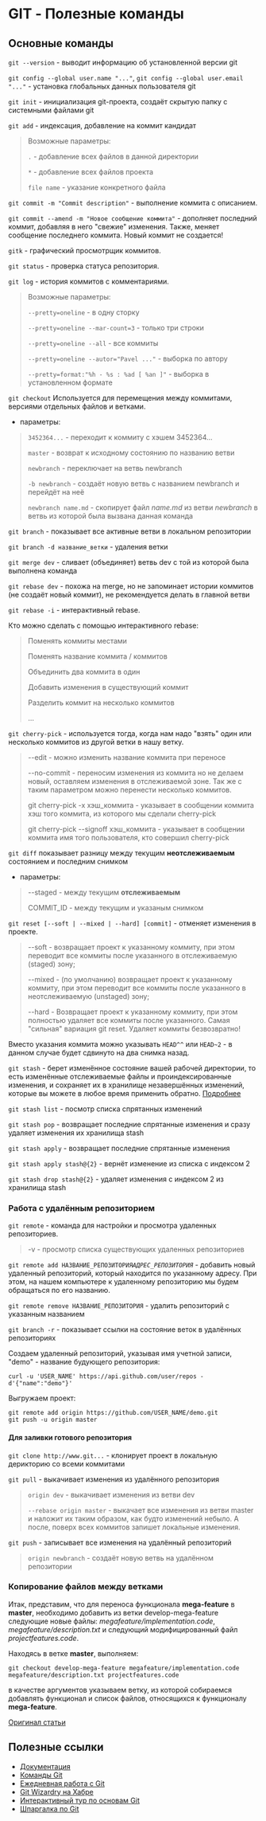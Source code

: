 # GIT - Полезные команды

## Основные команды

`git --version` - выводит информацию об установленной версии git

`git config --global user.name "..."`, `git config --global user.email "..."` - установка глобальных данных пользователя git

`git init` - инициализация git-проекта, создаёт скрытую папку с системными файлами git

`git add` - индексация, добавление на коммит кандидат

> Возможные параметры:
>
> `.` - добавление всех файлов в данной директории
>
> `*` - добавление всех файлов проекта
>
> `file name` - указание конкретного файла

`git commit -m "Commit description"` - выполнение коммита с описанием.

`git commit --amend -m "Новое сообщение коммита"`  - дополняет последний коммит, добавляя в него "свежие" изменения. Также, меняет сообщение последнего коммита. Новый коммит не создается!

`gitk` - графический просмотрщик коммитов.

`git status` - проверка статуса репозитория.

`git log` - история коммитов с комментариями.

> Возможные параметры:
>
> `--pretty=oneline` - в одну сторку
>
> `--pretty=oneline --mar-count=3` - только три строки
>
> `--pretty=oneline --all` - все коммиты
>
> `--pretty=oneline --autor="Pavel ..."` - выборка по автору
>
> `--pretty=format:"%h - %s : %ad [ %an ]"` - выборка в установленном формате

`git checkout` Используется для перемещения между коммитами, версиями отдельных файлов и ветками.

+ параметры:

> `3452364...` - переходит к коммиту с хэшем 3452364...
>
> `master` - возврат к исходному состоянию по названию ветви
>
> `newbranch` - переключает на ветвь newbranch
>
> `-b newbranch` - создаёт новую ветвь с названием newbranch и перейдёт на неё 
>
> `newbranch name.md` - скопирует файл _name.md_ из ветви _newbranch_ в ветвь из которой была вызвана данная команда

`git branch` - показывает все активные ветви в локальном репозитории

`git branch -d название_ветки`  - удаления ветки

`git merge dev` - сливает \(объединяет\) ветвь dev с той из которой была выполнена команда

`git rebase dev` - похожа на merge, но не запоминает истории коммитов \(не создаёт новый коммит\), не рекомендуется делать в главной ветви

`git rebase -i`  - интерактивный rebase. 

Кто можно сделать с помощью интерактивного rebase:

> Поменять коммиты местами
>
> Поменять название коммита / коммитов
>
> Объединить два коммита в один
>
> Добавить изменения в существующий коммит
>
> Разделить коммит на несколько коммитов
>
> ...

`git cherry-pick`  - используется тогда, когда нам надо "взять" один или несколько коммитов из другой ветки в нашу ветку.

> --edit - можно изменить название коммита при переносе
>
> --no-commit - переносим изменения из коммита но не делаем новый, оставляем изменения в отслеживаемой зоне. Так же с таким параметром можно перенести несколько коммитов.
>
> git cherry-pick -x хэш\_коммита - указывает в сообщении коммита хэш того коммита, из которого мы сделали cherry-pick
>
> git cherry-pick --signoff хэш\_коммита - указывает в сообщении коммита имя того пользователя, кто совершил cherry-pick

 `git diff`  показывает разницу между текущим **неотслеживаемым** состоянием и последним снимком

+ параметры:

> --staged - между текущим **отслеживаемым**
>
> COMMIT\_ID - между текущим и указаным снимком

`git reset [--soft | --mixed | --hard] [commit]` - отменяет изменения в проекте.

> --soft - возвращает проект к указанному коммиту, при этом переводит все коммиты после указанного в отслеживаемую \(staged\) зону;
>
> --mixed - \(по умолчанию\) возвращает проект к указанному коммиту, при этом переводит все коммиты после указанного в неотслеживаемую \(unstaged\) зону;
>
> --hard - Возвращает проект к указанному коммиту, при этом полностью удаляет все коммиты после указанного. Самая "сильная" вариация git reset. Удаляет коммиты безвозвратно!

Вместо указания коммита можно указывать `HEAD^^` или `HEAD~2`  - в данном случае будет сдвинуто на два снимка назад.

`git stash`  - берет изменённое состояние вашей рабочей директории, то есть изменённые отслеживаемые файлы и проиндексированные изменения, и сохраняет их в хранилище незавершённых изменений, которые вы можете в любое время применить обратно. [Подробнее](https://git-scm.com/book/ru/v2/%D0%98%D0%BD%D1%81%D1%82%D1%80%D1%83%D0%BC%D0%B5%D0%BD%D1%82%D1%8B-Git-%D0%9F%D1%80%D0%B8%D0%B1%D0%B5%D1%80%D0%B5%D0%B6%D0%B5%D0%BD%D0%B8%D0%B5-%D0%B8-%D0%BE%D1%87%D0%B8%D1%81%D1%82%D0%BA%D0%B0)

`git stash list`  - посмотр списка спрятанных изменений

`git stash pop`  - возвращает последние спрятанные изменения и сразу удаляет изменения их хранилища stash

`git stash apply`  - возвращает последние спрятанные изменения

`git stash apply stash@{2}`  - вернёт изменение из списка с индексом 2

`git stash drop stash@{2}`  - удаляет изменения с индексом 2 из хранилища stash 

### Работа с удалённым репозиторием

`git remote`  - команда для настройки и просмотра удаленных репозиториев.

> -v  - просмотр списка существующих удаленных репозиториев

`git remote add НАЗВАНИЕ_РЕПОЗИТОРИЯ`_`АДРЕС_РЕПОЗИТОРИЯ`  -_ добавить новый удаленный репозиторий, который находится по указанному адресу. При этом, на нашем компьютере к удаленному репозиторию мы будем обращаться по его названию.

`git remote remove НАЗВАНИЕ_РЕПОЗИТОРИЯ`  - удалить репозиторий с указанным названием

`git branch -r`  - показывает ссылки на состояние веток в удалённых репозиториях

Создаем удаленный репозиторий, указывая имя учетной записи, "demo" - название будующего репозитория:

```text
curl -u 'USER_NAME' https://api.github.com/user/repos -d'{"name":"demo"}'
```

Выгружаем проект:

```text
git remote add origin https://github.com/USER_NAME/demo.git
git push -u origin master
```

#### Для заливки готового репозитория

`git clone http://www.git...` - клонирует проект в локальную дерикторию со всеми коммитами

`git pull` - выкачивает изменения из удалённого репозитория

> `origin dev` - выкачивает изменения из ветви dev
>
> `--rebase origin master` - выкачает все изменения из ветви master и наложит их таким образом, как будто изменений небыло. А после, поверх всех коммитов запишет локальные изменения.

`git push` - записывает все изменения на удалённый репозиторий

> `origin newbranch` - создаёт новую ветвь на удалённом репозитории

### Копирование файлов между ветками

Итак, представим, что для переноса функционала **mega-feature** в **master**, необходимо добавить из ветки develop-mega-feature следующие новые файлы: _megafeature/implementation.code_, _megafeature/description.txt_ и следующий модифицированный файл _projectfeatures.code_.

Находясь в ветке **master**, выполняем:

`git checkout develop-mega-feature megafeature/implementation.code megafeature/description.txt projectfeatures.code`

в качестве аргументов указываем ветку, из которой собираемся добавлять функционал и список файлов, относящихся к функционалу **mega-feature**.

[Оригинал статьи](https://habrahabr.ru/sandbox/42371/)

## Полезные ссылки

* [Документация](https://git-scm.com/book/ru/v2)
* [Команды Git](https://git-scm.com/book/ru/v2/Appendix-C%3A-%D0%9A%D0%BE%D0%BC%D0%B0%D0%BD%D0%B4%D1%8B-Git-%D0%9D%D0%B0%D1%81%D1%82%D1%80%D0%BE%D0%B9%D0%BA%D0%B0-%D0%B8-%D0%BA%D0%BE%D0%BD%D1%84%D0%B8%D0%B3%D1%83%D1%80%D0%B0%D1%86%D0%B8%D1%8F)
* [Ежедневная работа с Git](https://habrahabr.ru/post/174467/)
* [Git Wizardry на Хабре](https://habrahabr.ru/post/60347/)
* [Интерактивный тур по основам Git](https://githowto.com/ru)
* [Шпаргалка по Git](http://dev-lab.info/2013/08/%D1%88%D0%BF%D0%B0%D1%80%D0%B3%D0%B0%D0%BB%D0%BA%D0%B0-%D0%BF%D0%BE-git-%D0%BE%D1%81%D0%BD%D0%BE%D0%B2%D0%BD%D1%8B%D0%B5-%D0%BA%D0%BE%D0%BC%D0%B0%D0%BD%D0%B4%D1%8B-%D1%81%D0%BB%D0%B8%D1%8F%D0%BD/)

